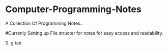 # Computer-Programming-Notes
A Collection Of Programming Notes..

#Currenly Setting up File structer for notes for easy access and readability.

S. 
g tab
